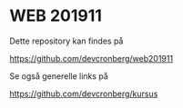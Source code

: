 # WEB 201911

Dette repository kan findes på 

https://github.com/devcronberg/web201911

Se også generelle links på

https://github.com/devcronberg/kursus
